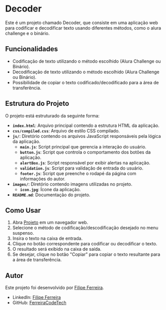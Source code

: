 # Decoder

Este é um projeto chamado Decoder, que consiste em uma aplicação web para codificar e decodificar texto usando diferentes métodos, como o alura challenge e o binário.

## Funcionalidades

- Codificação de texto utilizando o método escolhido (Alura Challenge ou Binário).
- Decodificação de texto utilizando o método escolhido (Alura Challenge ou Binário).
- Possibilidade de copiar o texto codificado/decodificado para a área de transferência.

## Estrutura do Projeto

O projeto está estruturado da seguinte forma:

- **`index.html`**: Arquivo principal contendo a estrutura HTML da aplicação.
- **`css/compiled.css`**: Arquivo de estilo CSS compilado.
- **`js/`**: Diretório contendo os arquivos JavaScript responsáveis pela lógica da aplicação.
  - **`main.js`**: Script principal que gerencia a interação do usuário.
  - **`button.js`**: Script que controla o comportamento dos botões da aplicação.
  - **`alertBox.js`**: Script responsável por exibir alertas na aplicação.
  - **`validation.js`**: Script para validação de entrada do usuário.
  - **`footer.js`**: Script que preenche o rodapé da página com informações do autor.
- **`images/`**: Diretório contendo imagens utilizadas no projeto.
  - **`icon.jpg`**: Ícone da aplicação.
- **`README.md`**: Documentação do projeto.

## Como Usar

1. Abra [Projeto](https://ferreiracodetech.github.io/decodificador_de_textos/) em um navegador web.
2. Selecione o método de codificação/descodificação desejado no menu suspenso.
3. Insira o texto na caixa de entrada.
4. Clique no botão correspondente para codificar ou decodificar o texto.
5. O resultado será exibido na caixa de saída.
6. Se desejar, clique no botão "Copiar" para copiar o texto resultante para a área de transferência.

## Autor

Este projeto foi desenvolvido por [Filipe Ferreira](https://www.linkedin.com/in/filipeferreira20/).

- LinkedIn: [Filipe Ferreira](https://www.linkedin.com/in/filipeferreira20/)
- GitHub: [FerreiraCodeTech](https://github.com/FerreiraCodeTech)